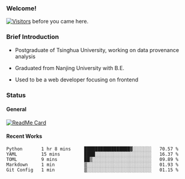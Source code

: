 ### Welcome!

[![Visitors](https://visitor-badge.laobi.icu/badge?page_id=HermitSun.HermitSun)]() before you came here.

### Brief Introduction

- Postgraduate of Tsinghua University, working on data provenance analysis

- Graduated from Nanjing University with B.E.

- Used to be a web developer focusing on frontend

### Status

#### General

[![ReadMe Card](https://github-readme-stats.hermitsun.vercel.app/api?username=HermitSun&count_private=true&show_icons=true)]()

#### Recent Works

<!--START_SECTION:waka-->
```text
Python       1 hr 8 mins     █████████████████▓░░░░░░░   70.57 % 
YAML         15 mins         ████░░░░░░░░░░░░░░░░░░░░░   16.37 % 
TOML         9 mins          ██▒░░░░░░░░░░░░░░░░░░░░░░   09.89 % 
Markdown     1 min           ▒░░░░░░░░░░░░░░░░░░░░░░░░   01.93 % 
Git Config   1 min           ▒░░░░░░░░░░░░░░░░░░░░░░░░   01.15 % 
```
<!--END_SECTION:waka-->
